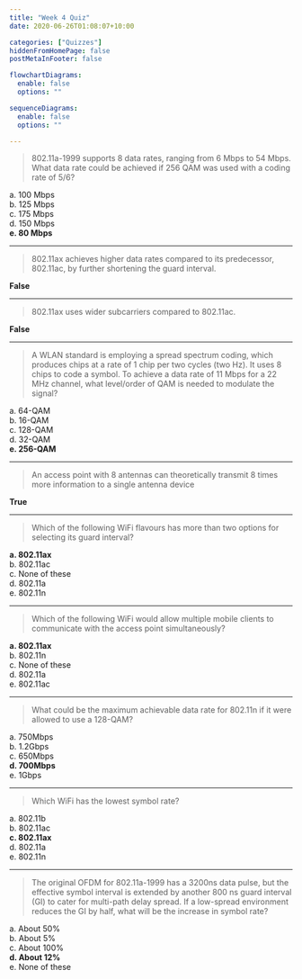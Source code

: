 ```yaml
---
title: "Week 4 Quiz"
date: 2020-06-26T01:08:07+10:00

categories: ["Quizzes"]
hiddenFromHomePage: false
postMetaInFooter: false

flowchartDiagrams:
  enable: false
  options: ""

sequenceDiagrams: 
  enable: false
  options: ""

---
```


> 802.11a-1999 supports 8 data rates, ranging from 6 Mbps to 54 Mbps. What data rate could be achieved if 256 QAM was used with a coding rate of 5/6?

a. 100 Mbps  
b. 125 Mbps  
c. 175 Mbps  
d. 150 Mbps  
**e. 80 Mbps**   



---

> 802.11ax achieves higher data rates compared to its predecessor, 802.11ac, by further shortening the guard interval. 

**False**

---

> 802.11ax uses wider subcarriers compared to 802.11ac.

**False**

---

> A WLAN standard is employing a spread spectrum coding, which produces chips at a rate of 1 chip per two cycles (two Hz). It uses 8 chips to code a symbol. To achieve a data rate of 11 Mbps for a 22 MHz channel, what level/order of QAM is needed to modulate the signal?

a. 64-QAM  
b. 16-QAM  
c. 128-QAM  
d. 32-QAM  
**e. 256-QAM**

---

> An access point with 8 antennas can theoretically transmit 8 times more information to a single antenna device

**True**

---

> Which of the following WiFi flavours has more than two options for selecting its guard interval?

**a. 802.11ax**  
b. 802.11ac  
c. None of these  
d. 802.11a  
e. 802.11n  

---

> Which of the following WiFi would allow multiple mobile clients to communicate with the access point simultaneously?

**a. 802.11ax**  
b. 802.11n  
c. None of these  
d. 802.11a  
e. 802.11ac   

---

> What could be the maximum achievable data rate for 802.11n if it were allowed to use a 128-QAM?

a. 750Mbps  
b. 1.2Gbps  
c. 650Mbps  
**d. 700Mbps**  
e. 1Gbps  


---

> Which WiFi has the lowest symbol rate?

a. 802.11b  
b. 802.11ac  
**c. 802.11ax**  
d. 802.11a  
e. 802.11n  

---

> The original OFDM for 802.11a-1999 has a 3200ns data pulse, but the effective symbol interval is extended by another 800 ns guard interval (GI) to cater for multi-path delay spread. If a low-spread environment reduces the GI by half, what will be the increase in symbol rate?

a. About 50%  
b. About 5%  
c. About 100%  
**d. About 12%**  
e. None of these  